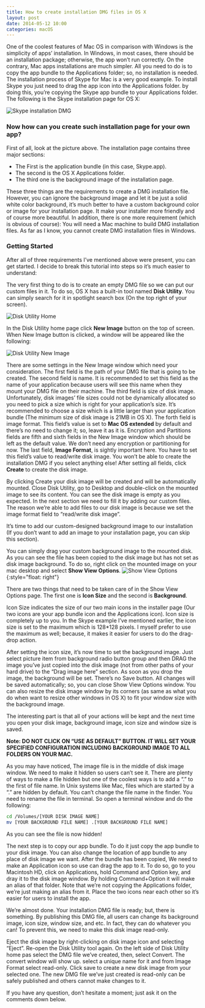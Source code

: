 ```yaml
---
title: How to create installation DMG files in OS X
layout: post
date: 2014-05-12 10:00
categories: macOS
---
```


One of the coolest features of Mac OS in comparison with Windows is the simplicity of apps’ installation. In Windows, in most cases, there should be an installation package; otherwise, the app won’t run correctly. On the contrary, Mac apps installations are much simpler. All you need to do is to copy the app bundle to the Applications folder; so, no installation is needed. The installation process of Skype for Mac is a very good example. To install Skype you just need to drag the app icon into the Applications folder. by doing this, you’re copying the Skype app bundle to your Applications folder. The following is the Skype installation page for OS X:

![Skype installation DMG](/assets/images/skype_installation_dmg.jpg)

### Now how can you create such installation page for your own app?

First of all, look at the picture above. The installation page contains three major sections:

- The First is the application bundle (in this case, Skype.app).
- The second is the OS X Applications folder.
- The third one is the background image of the installation page.

These three things are the requirements to create a DMG installation file. However, you can ignore the background image and let it be just a solid white color background, it’s much better to have a custom background color or image for your installation page. It make your installer more friendly and of course more beautiful. In addition, there is one more requirement (which is obvious of course): You will need a Mac machine to build DMG installation files. As far as I know, you cannot create DMG installation files in Windows.

### Getting Started

After all of three requirements I’ve mentioned above were present, you can get started. I decide to break this tutorial into steps so it’s much easier to understand:

The very first thing to do is to create an empty DMG file so we can put our custom files in it. To do so, OS X has a built-in tool named **Disk Utility**. You can simply search for it in spotlight search box (On the top right of your screen).

![Disk Utility Home](/assets/images/disk_utility_home.png)

In the Disk Utility home page click **New Image** button on the top of screen. When New Image button is clicked, a window will be appeared like the following:

![Disk Utility New Image](/assets/images/disk_utility_new_image.png)

There are some settings in the New Image window which need your consideration. The first field is the path of your DMG file that is going to be created. The second field is name. It is recommended to set this field as the name of your application because users will see this name when they mount your DMG file on their machine. The third field is size of disk image. Unfortunately, disk images’ file sizes could not be dynamically allocated so you need to pick a size which is right for your application’s size. It’s recommended to choose a size which is a little larger than your application bundle (The minimum size of disk image is 21MB in OS X). The forth field is image format. This field’s value is set to **Mac OS extended** by default and there’s no need to change it; so, leave it as it is. Encryption and Partitions fields are fifth and sixth fields in the New Image window which should be left as the default value. We don’t need any encryption or partitioning for now. The last field, **Image Format**, is sightly important here. You have to set this field’s value to read/write disk image. You won’t be able to create the installation DMG if you select anything else! After setting all fields, click **Create** to create the disk image.

By clicking Create your disk image will be created and will be automatically mounted. Close Disk Utility, go to Desktop and double-click on the mounted image to see its content. You can see the disk image is empty as you expected. In the next section we need to fill it by adding our custom files. The reason we’re able to add files to our disk image is because we set the image format field to “read/write disk image”.

It’s time to add our custom-designed background image to our installation (If you don’t want to add an image to your installation page, you can skip this section).

You can simply drag your custom background image to the mounted disk. As you can see the file has been copied to the disk image but has not set as disk image background. To do so, right click on the mounted image on your mac desktop and select **Show View Options**.
![Show View Options](/assets/images/myapp_show_view_options.png){:style="float: right"}

There are two things that need to be taken care of in the Show View Options page. The first one is **Icon Size** and the second is **Background**.

Icon Size indicates the size of our two main icons in the installer page (Our two icons are your app bundle icon and the Applications icon). Icon size is completely up to you. In the Skype example I’ve mentioned earlier, the icon size is set to the maximum which is 128\*128 pixels. I myself prefer to use the maximum as well; because, it makes it easier for users to do the drag-drop action.

After setting the icon size, it’s now time to set the background image. Just select picture item from background radio button group and then DRAG the image you’ve just copied into the disk image (not from other paths of your hard drive) to the “Drag image here” section. As soon as you drop the image, the background will be set. There’s no Save button. All changes will be saved automatically; so, you can close Show View Options window. You can also resize the disk image window by its corners (as same as what you do when want to resize other windows in OS X) to fit your window size with the background image.

The interesting part is that all of your actions will be kept and the next time you open your disk image, background image, icon size and window size is saved.

**Note: DO NOT CLICK ON “USE AS DEFAULT” BUTTON. IT WILL SET YOUR SPECIFIED CONFIGURATION INCLUDING BACKGROUND IMAGE TO ALL FOLDERS ON YOUR MAC.**

As you may have noticed, The image file is in the middle of disk image window. We need to make it hidden so users can’t see it. There are plenty of ways to make a file hidden but one of the coolest ways is to add a “.” to the first of file name. In Unix systems like Mac, files which are started by a “.” are hidden by default. You can’t change the file name in the finder. You need to rename the file in terminal. So open a terminal window and do the following:

```bash
cd /Volumes/[YOUR DISK IMAGE NAME]
mv [YOUR BACKGROUND FILE NAME] .[YOUR BACKGROUND FILE NAME]
```

As you can see the file is now hidden!

The next step is to copy our app bundle. To do it just copy the app bundle to your disk image. You can also change the location of app bundle to any place of disk image we want. After the bundle has been copied, We need to make an Application icon so use can drag the app to it. To do so, go to you Macintosh HD, click on Applications, hold Command and Option key, and dray it to the disk image window. By holding Command+Option it will make an alias of that folder. Note that we’re not copying the Applications folder, we’re just making an alias from it. Place the two icons near each other so it’s easier for users to install the app.

We’re almost done. Your installation DMG file is ready; but, there is something. By publishing this DMG file, all users can change its background image, icon size, window size, and etc. In fact, they can do whatever you can! To prevent this, we need to make this disk image read-only.

Eject the disk image by right-clicking on disk image icon and selecting “Eject”. Re-open the Disk Utility tool again. On the left side of Disk Utility home pas select the DMG file we’ve created, then, select Convert. The convert window will show up. select a unique name for it and from Image Format select read-only. Click save to create a new disk image from your selected one. The new DMG file we’ve just created is read-only can be safely published and others cannot make changes to it.

If you have any question, don’t hesitate a moment; just ask it on the comments down below.
